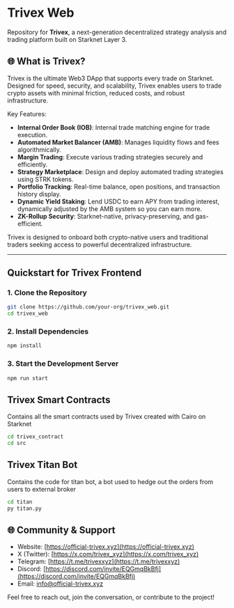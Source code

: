 # Trivex Web

Repository for **Trivex**, a next-generation decentralized strategy analysis and trading platform built on Starknet Layer 3.

## 🌐 What is Trivex?

Trivex is the ultimate Web3 DApp that supports every trade on Starknet. Designed for speed, security, and scalability, Trivex enables users to trade crypto assets with minimal friction, reduced costs, and robust infrastructure.

Key Features:
- **Internal Order Book (IOB)**: Internal trade matching engine for trade execution.
- **Automated Market Balancer (AMB)**: Manages liquidity flows and fees algorithmically.
- **Margin Trading**: Execute various trading strategies securely and efficiently.
- **Strategy Marketplace**: Design and deploy automated trading strategies using STRK tokens.
- **Portfolio Tracking**: Real-time balance, open positions, and transaction history display.
- **Dynamic Yield Staking**: Lend USDC to earn APY from trading interest, dynamically adjusted by the AMB system so you can earn more.
- **ZK-Rollup Security**: Starknet-native, privacy-preserving, and gas-efficient.

Trivex is designed to onboard both crypto-native users and traditional traders seeking access to powerful decentralized infrastructure.

---

## Quickstart for Trivex Frontend

### 1. Clone the Repository

```bash
git clone https://github.com/your-org/trivex_web.git
cd trivex_web
```

### 2. Install Dependencies

```bash
npm install
```

### 3. Start the Development Server

```bash
npm run start
```

## Trivex Smart Contracts

Contains all the smart contracts used by Trivex created with Cairo on Starknet

```bash
cd trivex_contract 
cd src
```

## Trivex Titan Bot

Contains the code for titan bot, a bot used to hedge out the orders from users to external broker

```bash
cd titan
py titan.py 
```

## 🌐 Community & Support

- Website: [https://official-trivex.xyz](https://official-trivex.xyz)
- X (Twitter): [https://x.com/trivex_xyz](https://x.com/trivex_xyz)
- Telegram: [https://t.me/trivexxyz](https://t.me/trivexxyz)
- Discord: [https://discord.com/invite/EQGmqBkBfj](https://discord.com/invite/EQGmqBkBfj)
- Email: [info@official-trivex.xyz](mailto:info@official-trivex.xyz)

Feel free to reach out, join the conversation, or contribute to the project!
